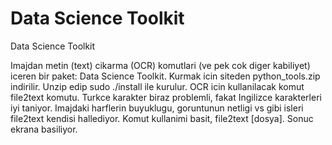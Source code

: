 # Data Science Toolkit


Data Science Toolkit



Imajdan metin (text) cikarma (OCR) komutlari (ve pek cok diger kabiliyet) iceren bir paket: Data Science Toolkit. Kurmak icin siteden python_tools.zip indirilir. Unzip edip sudo ./install ile kurulur. OCR icin kullanilacak komut file2text komutu. Turkce karakter biraz problemli, fakat Ingilizce karakterleri iyi taniyor. Imajdaki harflerin buyuklugu, goruntunun netligi vs gibi isleri file2text kendisi hallediyor. Komut kullanimi basit, file2text [dosya]. Sonuc ekrana basiliyor.




